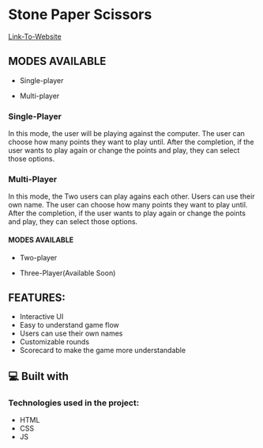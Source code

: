 
# Stone Paper Scissors


[Link-To-Website](https://ashwinn-si.github.io/rock\_paper\_scissor/)

## MODES AVAILABLE

- Single-player

- Multi-player


### Single-Player

In this mode, the user will be playing against the computer. The user can choose how many points they want to play until. After the completion, if the user wants to play again or change the points and play, they can select those options.

### Multi-Player

In this mode, the Two users can play agains each other. Users can use their own name. The user can choose how many points they want to play until. After the completion, if the user wants to play again or change the points and play, they can select those options.

#### MODES AVAILABLE

- Two-player

- Three-Player(Available Soon)

## FEATURES:
* Interactive UI
* Easy to understand game flow
* Users can use their own names 
* Customizable rounds
* Scorecard to make the game more understandable

## 💻 Built with

### Technologies used in the project:

*   HTML
*   CSS
*   JS




  
  
